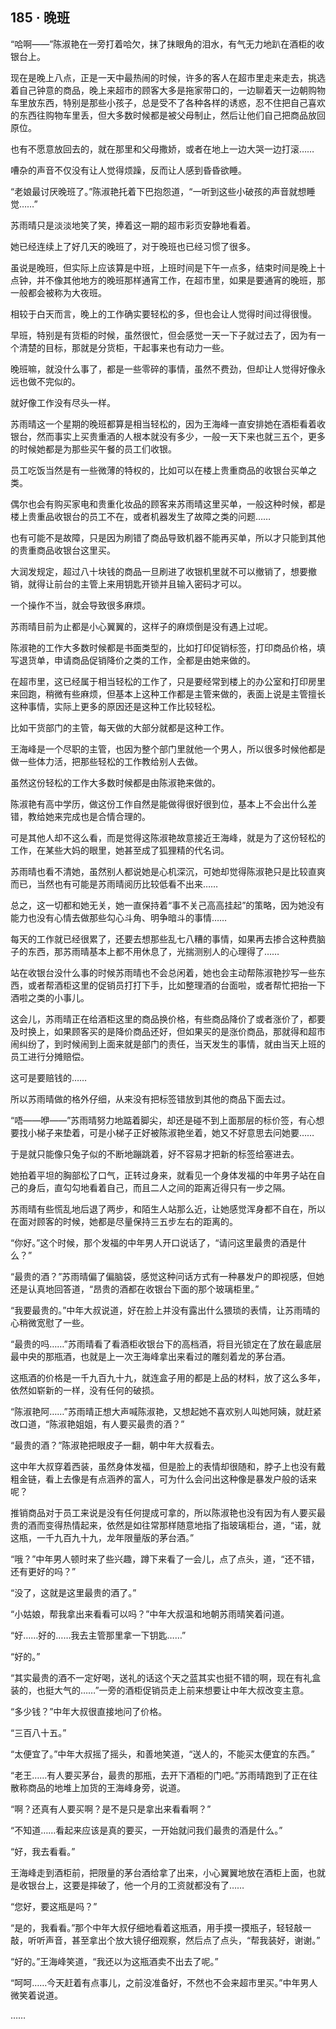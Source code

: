 ## 185 · 晚班

“哈啊——”陈淑艳在一旁打着哈欠，抹了抹眼角的泪水，有气无力地趴在酒柜的收银台上。

现在是晚上八点，正是一天中最热闹的时候，许多的客人在超市里走来走去，挑选着自己钟意的商品，晚上来超市的顾客大多是拖家带口的，一边聊着天一边朝购物车里放东西，特别是那些小孩子，总是受不了各种各样的诱惑，忍不住把自己喜欢的东西往购物车里丢，但大多数时候都是被父母制止，然后让他们自己把商品放回原位。

也有不愿意放回去的，就在那里和父母撒娇，或者在地上一边大哭一边打滚……

嘈杂的声音不仅没有让人觉得烦躁，反而让人感到昏昏欲睡。

“老娘最讨厌晚班了。”陈淑艳托着下巴抱怨道，“一听到这些小破孩的声音就想睡觉……”

苏雨晴只是淡淡地笑了笑，捧着这一期的超市彩页安静地看着。

她已经连续上了好几天的晚班了，对于晚班也已经习惯了很多。

虽说是晚班，但实际上应该算是中班，上班时间是下午一点多，结束时间是晚上十点钟，并不像其他地方的晚班那样通宵工作，在超市里，如果是要通宵的晚班，那一般都会被称为大夜班。

相较于白天而言，晚上的工作确实要轻松的多，但也会让人觉得时间过得很慢。

早班，特别是有货柜的时候，虽然很忙，但会感觉一天一下子就过去了，因为有一个清楚的目标，那就是分货柜，干起事来也有动力一些。

晚班嘛，就没什么事了，都是一些零碎的事情，虽然不费劲，但却让人觉得好像永远也做不完似的。

就好像工作没有尽头一样。

苏雨晴这一个星期的晚班都算是相当轻松的，因为王海峰一直安排她在酒柜看着收银台，然而事实上买贵重酒的人根本就没有多少，一般一天下来也就三五个，更多的时候她都是为那些买午餐的员工们收银。

员工吃饭当然是有一些微薄的特权的，比如可以在楼上贵重商品的收银台买单之类。

偶尔也会有购买家电和贵重化妆品的顾客来苏雨晴这里买单，一般这种时候，都是楼上贵重品收银台的员工不在，或者机器发生了故障之类的问题……

也有可能不是故障，只是因为刷错了商品导致机器不能再买单，所以才只能到其他的贵重商品收银台这里买。

大润发规定，超过八十块钱的商品一旦刷进了收银机里就不可以撤销了，想要撤销，就得让前台的主管上来用钥匙开锁并且输入密码才可以。

一个操作不当，就会导致很多麻烦。

苏雨晴目前为止都是小心翼翼的，这样子的麻烦倒是没有遇上过呢。

陈淑艳的工作大多数时候都是书面类型的，比如打印促销标签，打印商品价格，填写退货单，申请商品促销降价之类的工作，全都是由她来做的。

在超市里，这已经属于相当轻松的工作了，只是要经常到楼上的办公室和打印房里来回跑，稍微有些麻烦，但基本上这种工作都是主管来做的，表面上说是主管擅长这种事情，实际上更多的原因还是这种工作比较轻松。

比如干货部门的主管，每天做的大部分就都是这种工作。

王海峰是一个尽职的主管，也因为整个部门里就他一个男人，所以很多时候他都是做一些体力活，把那些轻松的工作教给别人去做。

虽然这份轻松的工作大多数时候都是由陈淑艳来做的。

陈淑艳有高中学历，做这份工作自然是能做得很好很到位，基本上不会出什么差错，教给她来完成也是合情合理的。

可是其他人却不这么看，而是觉得这陈淑艳故意接近王海峰，就是为了这份轻松的工作，在某些大妈的眼里，她甚至成了狐狸精的代名词。

苏雨晴也看不清她，虽然别人都说她是心机深沉，可她却觉得陈淑艳只是比较直爽而已，当然也有可能是苏雨晴阅历比较低看不出来……

总之，这一切都和她无关，她一直保持着“事不关己高高挂起”的策略，因为她没有能力也没有心情去做那些勾心斗角、明争暗斗的事情……

每天的工作就已经很累了，还要去想那些乱七八糟的事情，如果再去掺合这种费脑子的东西，那苏雨晴基本上都不用休息了，光揣测别人的心理得了……

站在收银台没什么事的时候苏雨晴也不会总闲着，她也会主动帮陈淑艳抄写一些东西，或者帮酒柜这里的促销员打打下手，比如整理酒的台面啦，或者帮忙把抬一下酒啦之类的小事儿。

这会儿，苏雨晴正在给酒柜这里的商品换价格，有些商品降价了或者涨价了，都要及时换上，如果顾客买的是降价商品还好，但如果买的是涨价商品，那就得和超市闹纠纷了，到时候闹到上面来就是部门的责任，当天发生的事情，就由当天上班的员工进行分摊赔偿。

这可是要赔钱的……

所以苏雨晴做的格外仔细，从来没有把标签错放到其他的商品下面去过。

“唔——咿——”苏雨晴努力地踮着脚尖，却还是碰不到上面那层的标价签，有心想要找小梯子来垫着，可是小梯子正好被陈淑艳坐着，她又不好意思去问她要……

于是就只能像只兔子似的不断地蹦跳着，好不容易才把新的标签给塞进去。

她拍着平坦的胸部松了口气，正转过身来，就看见一个身体发福的中年男子站在自己的身后，直勾勾地看着自己，而且二人之间的距离近得只有一步之隔。

苏雨晴有些慌乱地后退了两步，和陌生人站那么近，让她感觉浑身都不自在，所以在面对顾客的时候，她都是尽量保持三五步左右的距离的。

“你好。”这个时候，那个发福的中年男人开口说话了，“请问这里最贵的酒是什么？”

“最贵的酒？”苏雨晴偏了偏脑袋，感觉这种问话方式有一种暴发户的即视感，但她还是认真地回答道，“昂贵的酒都在收银台下面的那个玻璃柜里。”

“我要最贵的。”中年大叔说道，好在脸上并没有露出什么猥琐的表情，让苏雨晴的心稍微宽慰了一些。

“最贵的吗……”苏雨晴看了看酒柜收银台下的高档酒，将目光锁定在了放在最底层最中央的那瓶酒，也就是上一次王海峰拿出来看过的雕刻着龙的茅台酒。

这瓶酒的价格是一千九百九十九，就连盒子用的都是上品的材料，放了这么多年，依然如崭新的一样，没有任何的破损。

“陈淑艳阿……”苏雨晴正想大声喊陈淑艳，又想起她不喜欢别人叫她阿姨，就赶紧改口道，“陈淑艳姐姐，有人要买最贵的酒？”

“最贵的酒？”陈淑艳把眼皮子一翻，朝中年大叔看去。

这中年大叔穿着西装，虽然身体发福，但是脸上的表情却很随和，脖子上也没有戴粗金链，看上去像是有点涵养的富人，可为什么会问出这种像是暴发户般的话来呢？

推销商品对于员工来说是没有任何提成可拿的，所以陈淑艳也没有因为有人要买最贵的酒而变得热情起来，依然是如往常那样随意地指了指玻璃柜台，道，“诺，就这瓶，一千九百九十九，龙年限量版的茅台酒。”

“哦？”中年男人顿时来了些兴趣，蹲下来看了一会儿，点了点头，道，“还不错，还有更好的吗？”

“没了，这就是这里最贵的酒了。”

“小姑娘，帮我拿出来看看可以吗？”中年大叔温和地朝苏雨晴笑着问道。

“好……好的……我去主管那里拿一下钥匙……”

“好的。”

“其实最贵的酒不一定好喝，送礼的话这个天之蓝其实也挺不错的啊，现在有礼盒装的，也挺大气的……”一旁的酒柜促销员走上前来想要让中年大叔改变主意。

“多少钱？”中年大叔很直接地问了价格。

“三百八十五。”

“太便宜了。”中年大叔摇了摇头，和善地笑道，“送人的，不能买太便宜的东西。”

“老王……有人要买茅台，最贵的那瓶，去开下酒柜的门吧。”苏雨晴跑到了正在往散称商品的地堆上加货的王海峰身旁，说道。

“啊？还真有人要买啊？是不是只是拿出来看看啊？”

“不知道……看起来应该是真的要买，一开始就问我们最贵的酒是什么。”

“好，我去看看。”

王海峰走到酒柜前，把限量的茅台酒给拿了出来，小心翼翼地放在酒柜上面，也就是收银台上，这要是摔破了，他一个月的工资就都没有了……

“您好，要这瓶是吗？”

“是的，我看看。”那个中年大叔仔细地看着这瓶酒，用手摸一摸瓶子，轻轻敲一敲，听听声音，甚至拿出个放大镜仔细观察，然后点了点头，“帮我装好，谢谢。”

“好的。”王海峰笑道，“我还以为这瓶酒卖不出去了呢。”

“呵呵……今天赶着有点事儿，之前没准备好，不然也不会来超市里买。”中年男人微笑着说道。

……
